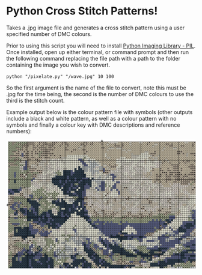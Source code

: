 # Python Cross Stitch Patterns!
Takes a .jpg image file and generates a cross stitch pattern using a user specified number of DMC colours.

Prior to using this script you will need to install [Python Imaging Library - PIL](http://www.pythonware.com/products/pil/). 
Once installed, open up either terminal, or command prompt and then run the following command replacing the file path with a 
path to the folder containing the image you wish to convert.

    python "/pixelate.py" "/wave.jpg" 10 100
    
 So the first argument is the name of the file to convert, note this must be .jpg for the time being, the second is the 
 number of DMC colours to use the third is the stitch count.
 
 Example output below is the colour pattern file with symbols (other outputs include a black and white pattern, as well as a colour pattern with no symbols and finally a colour key with DMC descriptions and reference numbers):

 ![Output Image](https://github.com/PaulMakesStuff/Python_Cross_Stitch/blob/master/col_sym.png)
